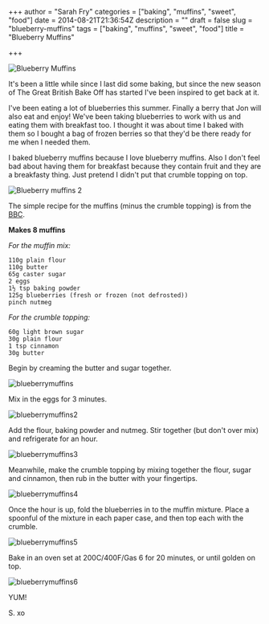 +++
author = "Sarah Fry"
categories = ["baking", "muffins", "sweet", "food"]
date = 2014-08-21T21:36:54Z
description = ""
draft = false
slug = "blueberry-muffins"
tags = ["baking", "muffins", "sweet", "food"]
title = "Blueberry Muffins"

+++


![Blueberry Muffins](/images/2014/Aug/IMG_1890-copy.jpg)

It's been a little while since I last did some baking, but since the new season of The Great British Bake Off has started I've been inspired to get back at it.

I've been eating a lot of blueberries this summer. Finally a berry that Jon will also eat and enjoy! We've been taking blueberries to work with us and eating them with breakfast too. I thought it was about time I baked with them so I bought a bag of frozen berries so that they'd be there ready for me when I needed them. 

I baked blueberry muffins because I love blueberry muffins. Also I don't feel bad about having them for breakfast because they contain fruit and they are a breakfasty thing. Just pretend I didn't put that crumble topping on top.

![Blueberry muffins 2](/images/2014/Aug/IMG_1885-copy.jpg)

The simple recipe for the muffins (minus the crumble topping) is from the [BBC](http://www.bbc.co.uk/food/recipes/blueberrymuffins_67846).

**Makes 8 muffins**

*For the muffin mix:*

	110g plain flour
	110g butter
    65g caster sugar
    2 eggs
    1½ tsp baking powder
    125g blueberries (fresh or frozen (not defrosted))
    pinch nutmeg

*For the crumble topping:*

	60g light brown sugar
    30g plain flour
    1 tsp cinnamon
    30g butter

Begin by creaming the butter and sugar together.

![blueberrymuffins](/images/2014/Aug/IMG_1869-copy.jpg)

Mix in the eggs for 3 minutes.

![blueberrymuffins2](/images/2014/Aug/IMG_1870-copy.jpg)

Add the flour, baking powder and nutmeg. Stir together (but don't over mix) and refrigerate for an hour.

![blueberrymuffins3](/images/2014/Aug/IMG_1875-copy.jpg)

Meanwhile, make the crumble topping by mixing together the flour, sugar and cinnamon, then rub in the butter with your fingertips.

![blueberrymuffins4](/images/2014/Aug/IMG_1880-copy.jpg)

Once the hour is up, fold the blueberries in to the muffin mixture. Place a spoonful of the mixture in each paper case, and then top each with the crumble.

![blueberrymuffins5](/images/2014/Aug/IMG_1882-copy.jpg)

Bake in an oven set at 200C/400F/Gas 6 for 20 minutes, or until golden on top.

![blueberrymuffins6](/images/2014/Aug/IMG_1898-copy.jpg)

YUM!

S. xo

